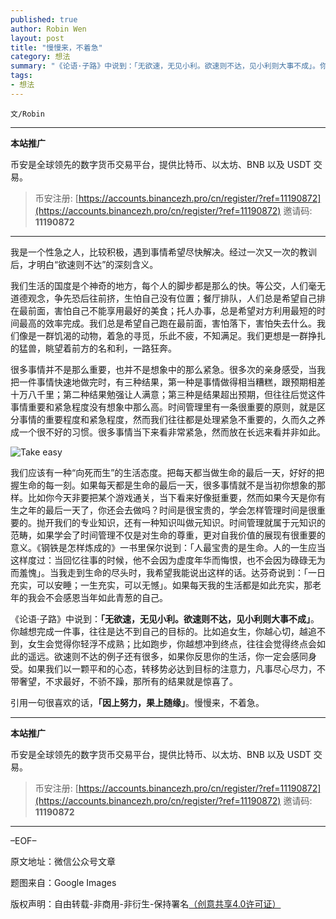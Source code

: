 ```yaml
---
published: true
author: Robin Wen
layout: post
title: "慢慢来，不着急"
category: 想法
summary: "《论语·子路》中说到：「无欲速，无见小利。欲速则不达，见小利则大事不成」。你越想完成一件事，往往是达不到自己的目标的。比如追女生，你越心切，越追不到，女生会觉得你轻浮不成熟；比如跑步，你越想冲到终点，往往会觉得终点会如此的遥远。欲速则不达的例子还有很多，如果你反思你的生活，你一定会感同身受。如果我们以一颗平和的心态，转移势必达到目标的注意力，凡事尽心尽力，不带奢望，不求最好，不骄不躁，那所有的结果就是惊喜了。"
tags:
- 想法
---
```


`文/Robin`

***

**本站推广**

币安是全球领先的数字货币交易平台，提供比特币、以太坊、BNB 以及 USDT 交易。

> 币安注册: [https://accounts.binancezh.pro/cn/register/?ref=11190872](https://accounts.binancezh.pro/cn/register/?ref=11190872)
> 邀请码: **11190872**

***

我是一个性急之人，比较积极，遇到事情希望尽快解决。经过一次又一次的教训后，才明白“欲速则不达”的深刻含义。

我们生活的国度是个神奇的地方，每个人的脚步都是那么的快。等公交，人们毫无道德观念，争先恐后往前挤，生怕自己没有位置；餐厅排队，人们总是希望自己排在最前面，害怕自己不能享用最好的美食；托人办事，总是希望对方利用最短的时间最高的效率完成。我们总是希望自己跑在最前面，害怕落下，害怕失去什么。我们像是一群饥渴的动物，着急的寻觅，乐此不疲，不知满足。我们更想是一群挣扎的猛兽，眺望着前方的名和利，一路狂奔。

很多事情并不是那么重要，也并不是想象中的那么紧急。很多次的亲身感受，当我把一件事情快速地做完时，有三种结果，第一种是事情做得相当糟糕，跟预期相差十万八千里；第二种结果勉强让人满意；第三种是结果超出预期，但往往后觉这件事情重要和紧急程度没有想象中那么高。时间管理里有一条很重要的原则，就是区分事情的重要程度和紧急程度，然而我们往往都是处理紧急不重要的，久而久之养成一个很不好的习惯。很多事情当下来看非常紧急，然而放在长远来看并非如此。

![Take easy](https://cdn.dbarobin.com/P5m4SR7.jpg)

我们应该有一种“向死而生”的生活态度。把每天都当做生命的最后一天，好好的把握生命的每一刻。如果每天都是生命的最后一天，很多事情就不是当初你想象的那样。比如你今天非要把某个游戏通关，当下看来好像挺重要，然而如果今天是你有生之年的最后一天了，你还会去做吗？时间是很宝贵的，学会怎样管理时间是很重要的。抛开我们的专业知识，还有一种知识叫做元知识。时间管理就属于元知识的范畴，如果学会了时间管理不仅是对生命的尊重，更对自我价值的展现有很重要的意义。《钢铁是怎样炼成的》一书里保尔说到：「人最宝贵的是生命。人的一生应当这样度过：当回忆往事的时候，他不会因为虚度年华而悔恨，也不会因为碌碌无为而羞愧」。当我走到生命的尽头时，我希望我能说出这样的话。达芬奇说到：「一日充实，可以安睡；一生充实，可以无憾」。如果每天我的生活都是如此充实，那老年的我会不会感恩当年如此青葱的自己。

《论语·子路》中说到：**「无欲速，无见小利。欲速则不达，见小利则大事不成」**。你越想完成一件事，往往是达不到自己的目标的。比如追女生，你越心切，越追不到，女生会觉得你轻浮不成熟；比如跑步，你越想冲到终点，往往会觉得终点会如此的遥远。欲速则不达的例子还有很多，如果你反思你的生活，你一定会感同身受。如果我们以一颗平和的心态，转移势必达到目标的注意力，凡事尽心尽力，不带奢望，不求最好，不骄不躁，那所有的结果就是惊喜了。

引用一句很喜欢的话，**「因上努力，果上随缘」**。慢慢来，不着急。

***

**本站推广**

币安是全球领先的数字货币交易平台，提供比特币、以太坊、BNB 以及 USDT 交易。

> 币安注册: [https://accounts.binancezh.pro/cn/register/?ref=11190872](https://accounts.binancezh.pro/cn/register/?ref=11190872)
> 邀请码: **11190872**

***

–EOF–

原文地址：微信公众号文章

题图来自：Google Images

版权声明：自由转载-非商用-非衍生-保持署名<a href="http://creativecommons.org/licenses/by-nc-nd/4.0/deed.zh" target="_blank">（创意共享4.0许可证）</a>
